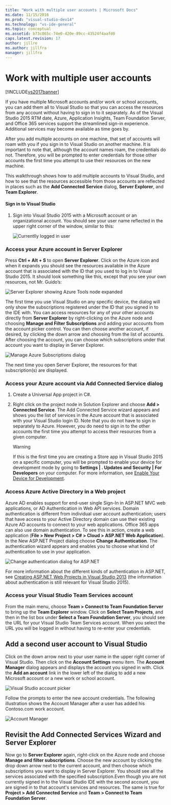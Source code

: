 ```yaml
---
title: "Work with multiple user accounts | Microsoft Docs"
ms.date: 11/15/2016
ms.prod: "visual-studio-dev14"
ms.technology: "vs-ide-general"
ms.topic: conceptual
ms.assetid: b73c865c-74e0-420e-89cc-43524f4aafd0
caps.latest.revision: 17
author: jillre
ms.author: jillfra
manager: jillfra
---
```

# Work with multiple user accounts
[!INCLUDE[vs2017banner](../includes/vs2017banner.md)]

If you have multiple Microsoft accounts and/or work or school accounts, you can add them all to Visual Studio so that you can access the resources from any account without having to sign in to it separately. As of the Visual Studio 2015 RTM date, Azure, Application Insights, Team Foundation Server, and Office 365 services support the streamlined sign-in experience. Additional services may become available as time goes by.

 After you add multiple accounts on one machine, that set of accounts will roam with you if you sign in to Visual Studio on another machine. It is important to note that, although the account names roam, the credentials do not. Therefore, you will be prompted to enter credentials for those other accounts the first time you attempt to use their resources on the new machine.

 This walkthrough shows how to add multiple accounts to Visual Studio, and how to see that the resources accessible from those accounts are reflected in places such as the **Add Connected Service** dialog, **Server Explorer**, and **Team Explorer**.

#### Sign in to Visual Studio

1. Sign into Visual Studio 2015 with a Microsoft account or an organizational account. You should see your user name reflected in the upper right corner of the window, similar to this:

     ![Currentlly logged in user](../ide/media/vs2015-username.png "VS2015_UserName")

### Access your Azure account in Server Explorer
 Press **Ctrl + Alt + S** to open **Server Explorer**. Click on the Azure icon and when it expands you should see the resources available in the Azure account that is associated with the ID that you used to log in to Visual Studio 2015. It should look something like this, except that you see your own resources, not Mr. Guido’s:

 ![Server Explorer showing Azure Tools node expanded](../ide/media/vs2015-serverexplorer.png "VS2015_ServerExplorer")

 The first time you use Visual Studio on any specific device, the dialog will only show the subscriptions registered under the ID that you signed in to the IDE with. You can access resources for any of your other accounts directly from **Server Explorer** by right-clicking on the Azure node and choosing **Manage and Filter Subscriptions** and adding your accounts from the account picker control. You can then choose another account, if desired, by clicking the down arrow and choosing from the list of accounts. After choosing the account, you can choose which subscriptions under that account you want to display in Server Explorer.

 ![Manage Azure Subscriptions dialog](../ide/media/vs2015-manage-subs.png "vs2015_manage_subs")

 The next time you open Server Explorer, the resources for that subscription(s) are displayed.

### Access your Azure account via Add Connected Service dialog

1. Create a Universal App project in C#.

2. Right click on the project node in Solution Explorer and choose **Add > Connected Service**. The Add Connected Service wizard appears and shows you the list of services in the Azure account that is associated with your Visual Studio login ID. Note that you do not have to sign in separately to Azure. However, you do need to sign in to the other accounts the first time you attempt to access their resources from a given computer.

    > [!WARNING]
    > If this is the first time you are creating a Store app in Visual Studio 2015 on a specific computer, you will be prompted to enable your device for development mode by going to **Settings &#124; . Updates and Security &#124; For Developers** on your computer. For more information, see [Enable Your Device for Development](https://msdn.microsoft.com/library/windows/apps/dn706236.aspx).

### <a name="access_azure"></a> Access Azure Active Directory in a Web project
 Azure AD enables support for end-user single Sign-In in ASP.NET MVC web applications, or AD Authentication in Web API services. Domain authentication is different from individual user account authentication; users that have access to your Active Directory domain can use their existing Azure AD accounts to connect to your web applications. Office 365 apps can also use domain authentication. To see this in action, create a web application (**File > New Project > C# > Cloud > ASP.NET Web Application**). In the New ASP.NET Project dialog choose **Change Authentication**. The authentication wizard appears and enables you to choose what kind of authentication to use in your application.

 ![Change authentication dialog for ASP.NET](../ide/media/vs2015-change-authentication.png "VS2015_change_authentication")

 For more information about the different kinds of authentication in ASP.NET, see [Creating ASP.NET Web Projects in Visual Studio 2013](/aspnet/visual-studio/overview/2013/creating-web-projects-in-visual-studio#orgauth) (the information about authentication is still relevant for Visual Studio 2015).

### Access your Visual Studio Team Services account
 From the main menu, choose **Team > Connect to Team Foundation Server** to bring up the **Team Explorer** window. Click on **Select Team Projects**, and then in the list box under **Select a Team Foundation Server**, you should see the URL for your Visual Studio Team Services account. When you select the URL you will be logged in without having to re-enter your credentials.

## Add a second user account to Visual Studio
 Click on the down arrow next to your user name in the upper right corner of Visual Studio. Then click on the **Account Settings** menu item. The **Account Manager** dialog appears and displays the account you signed in with. Click the **Add an account** link in the lower left of the dialog to add a new Microsoft account or a new work or school account.

 ![Visual Studio account picker](../ide/media/vs2015-acct-picker.png "VS2015_acct_picker")

 Follow the prompts to enter the new account credentials. The following illustration shows the Account Manager after a user has added his Contoso.com work account.

 ![Account Manager](../ide/media/vs2015-accountmanager.gif "VS2015_AccountManager")

## Revisit the Add Connected Services Wizard and Server Explorer
 Now go to **Server Explorer** again, right-click on the Azure node and choose **Manage and filter subscriptions**. Choose the new account by clicking the drop down arrow next to the current account, and then choose which subscriptions you want to display in Server Explorer. You should see all the services associated with the specified subscription.Even though you are not currently signed in to the Visual Studio IDE with the second account, you are signed in to that account's services and resources. The same is true for **Project > Add Connected Service** and **Team > Connect to Team Foundation Server**.
